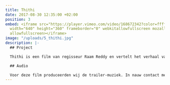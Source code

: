 ```yaml
---
title: Thithi
date: 2017-08-30 12:35:00 +02:00
position: 3
embed: <iframe src="https://player.vimeo.com/video/168672342?color=ffffff&title=0&byline=0&portrait=0"
  width="640" height="360" frameborder="0" webkitallowfullscreen mozallowfullscreen
  allowfullscreen></iframe>
image: "/uploads/5_thithi.jpg"
description: |-
  ## Project

  Thithi is een film van regisseur Raam Reddy en vertelt het verhaal van hoe drie generaties in een dorp in Zuid-India reageren op de dood van hun grootvader, de 101-jarige Century Gowda. De film werd positief ontvangen en heeft sinds zijn release op verschillende internationale filmfestivals prijzen gewonnen. Bekijk [de volledige film](https://www.netflix.com/title/80107370) op Netflix.

  ## Audio

  Voor deze film produceerden wij de trailer-muziek. In nauw contact met de regisseur componeerden we een soundtrack die zo goed mogelijk aansluit bij de karakters en sfeer van de film. Hierbij maakten we onder andere gebruik van opnames van lokale musici uit Nodekoppalu, het dorp waarin het verhaal zich afspeelt.
---
```


